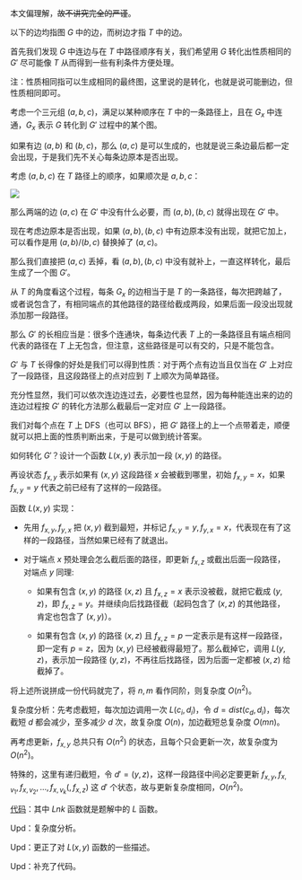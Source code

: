 本文偏理解，~~故不讲究完全的严谨~~。

以下的边均指图 $G$ 中的边，而树边才指 $T$ 中的边。

首先我们发现 $G$ 中连边与在 $T$ 中路径顺序有关，我们希望用 $G$ 转化出性质相同的 $G'$ 尽可能像 $T$ 从而得到一些有利条件方便处理。

注：性质相同指可以生成相同的最终图，这里说的是转化，也就是说可能删边，但性质相同即可。

考虑一个三元组 $(a,b,c)$，满足以某种顺序在 $T$ 中的一条路径上，且在 $G_x$ 中连通，$G_x$ 表示 $G$ 转化到 $G'$ 过程中的某个图。

如果有边 $(a,b)$ 和 $(b,c)$，那么 $(a,c)$ 是可以生成的，也就是说三条边最后都一定会出现，于是我们先不关心每条边原本是否出现。

考虑 $(a,b,c)$ 在 $T$ 路径上的顺序，如果顺次是 $a,b,c$：

![](https://cdn.luogu.com.cn/upload/image_hosting/n8wgtwym.png?x-oss-process=image/resize,m_lfit,h_75,w_75)

那么两端的边 $(a,c)$ 在 $G'$ 中没有什么必要，而 $(a,b),(b,c)$ 就得出现在 $G'$ 中。

现在考虑边原本是否出现，如果 $(a,b),(b,c)$ 中有边原本没有出现，就把它加上，可以看作是用 $(a,b)/(b,c)$ 替换掉了 $(a,c)$。

那么我们直接把 $(a,c)$ 丢掉，看 $(a,b),(b,c)$ 中没有就补上，一直这样转化，最后生成了一个图 $G'$。

从 $T$ 的角度看这个过程，每条 $G_x$ 的边相当于是 $T$ 的一条路径，每次把跨越了，或者说包含了，有相同端点的其他路径的路径给截成两段，如果后面一段没出现就添加那一段路径。

那么 $G'$ 的长相应当是：很多个连通块，每条边代表 $T$ 上的一条路径且有端点相同代表的路径在 $T$ 上无包含，但注意，这些路径是可以有交的，只是不能包含。

$G'$ 与 $T$ 长得像的好处是我们可以得到性质：对于两个点有边当且仅当在 $G'$ 上对应了一段路径，且这段路径上的点对应到 $T$ 上顺次为简单路径。

充分性显然，我们可以依次连边连过去，必要性也显然，因为每种能连出来的边的连边过程按 $G'$ 的转化方法那么截最后一定对应 $G'$ 上一段路径。

我们对每个点在 $T$ 上 DFS（也可以 BFS），把 $G'$ 路径上的上一个点带着走，顺便就可以把上面的性质判断出来，于是可以做到统计答案。

如何转化 $G'$？设计一个函数 $L(x,y)$ 表示加一段 $(x,y)$ 的路径。

再设状态 $f_{x,y}$ 表示如果有 $(x,y)$ 这段路径 $x$ 会被截到哪里，初始 $f_{x,y}=x$，如果 $f_{x,y}=y$ 代表之前已经有了这样的一段路径。

函数 $L(x,y)$ 实现：

- 先用 $f_{x,y},f_{y,x}$ 把 $(x,y)$ 截到最短，并标记 $f_{x,y}=y,f_{y,x}=x$，代表现在有了这样的一段路径，当然如果已经有了就退出。
- 对于端点 $x$ 预处理会怎么截后面的路径，即更新 $f_{x,z}$ 或截出后面一段路径，对端点 $y$ 同理:

  - 如果有包含 $(x,y)$ 的路径 $(x,z)$ 且 $f_{x,z}=x$ 表示没被截，就把它截成 $(y,z)$，即 $f_{x,z}=y$。并继续向后找路径截（起码包含了 $(x,z)$ 的其他路径，肯定也包含了 $(x,y)$）。
    
  - 如果有包含 $(x,y)$ 的路径 $(x,z)$ 且 $f_{x,z}=p$ 一定表示是有这样一段路径，即一定有 $p=z$，因为 $(x,y)$ 已经被截得最短了。那么截掉它，调用 $L(y,z)$，表示加一段路径 $(y,z)$，不再往后找路径，因为后面一定都被 $(x,z)$ 给截掉了。
  
将上述所说拼成一份代码就完了，将 $n,m$ 看作同阶，则复杂度 $O(n^2)$。

复杂度分析：先考虑截短，每次加边调用一次 $L(c_i,d_i)$，令 $d=dist(c_d,d_i)$，每次截短 $d$ 都会减少，至多减少 $d$ 次，故复杂度 $O(n)$，加边截短总复杂度 $O(mn)$。

再考虑更新，$f_{x,y}$ 总共只有 $O(n^2)$ 的状态，且每个只会更新一次，故复杂度为 $O(n^2)$。

特殊的，这里有递归截短，令 $d'=(y,z)$，这样一段路径中间必定要更新 $f_{x,y},f_{x,v_1},f_{x,v_2},\dots,f_{x,v_k}(,f_{x,z})$ 这 $d'$ 个状态，故与更新复杂度相同，$O(n^2)$。

[代码](https://www.luogu.com.cn/paste/p6i2halw)：其中 $Lnk$ 函数就是题解中的 $L$ 函数。

Upd：复杂度分析。

Upd：更正了对 $L(x,y)$ 函数的一些描述。

Upd：补充了代码。